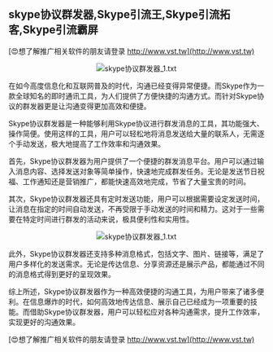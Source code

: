 ## **skype协议群发器,Skype引流王,Skype引流拓客,Skype引流霸屏**

[😍想了解推广相关软件的朋友请登录 http://www.vst.tw](http://www.vst.tw)

 <center><img src="https://vst.tw/MP4/tuiguang/png/7.png" alt="skype协议群发器_1.txt"></center>

在如今高度信息化和互联网普及的时代，沟通已经变得异常便捷。而Skype作为一款全球知名的即时通讯工具，为人们提供了方便快捷的沟通方式。而针对Skype协议的群发器更是让沟通变得更加高效和便捷。

Skype协议群发器是一种能够利用Skype协议进行群发消息的工具，其功能强大、操作简便。使用这样的工具，用户可以轻松地将消息发送给大量的联系人，无需逐个手动发送，极大地提高了工作效率和沟通效果。

首先，Skype协议群发器为用户提供了一个便捷的群发消息平台。用户可以通过输入消息内容、选择发送对象等简单操作，快速地完成群发任务。无论是发送节日祝福、工作通知还是营销推广，都能快速高效地完成，节省了大量宝贵的时间。

其次，Skype协议群发器还具有定时发送功能，用户可以根据需要设定发送时间，让消息在指定的时间自动发送，不再受限于手动发送的时间和精力。这对于一些需要在特定时间进行群发的活动来说，极具便利性和实用性。

 <center><img src="https://vst.tw/MP4/tuiguang/png/7.png" alt="skype协议群发器_1.txt"></center>

此外，Skype协议群发器还支持多种消息格式，包括文字、图片、链接等，满足了用户多样化的发送需求。无论是传达信息、分享资源还是展示产品，都能通过不同的消息格式得到更好的呈现效果。

综上所述，Skype协议群发器作为一种高效便捷的沟通工具，为用户带来了诸多便利。在信息爆炸的时代，如何高效地传达信息、展示自己已经成为一项重要的技能。而借助Skype协议群发器，用户可以轻松应对各种沟通需求，提升工作效率，实现更好的沟通效果。

[😍想了解推广相关软件的朋友请登录 http://www.vst.tw](http://www.vst.tw)



